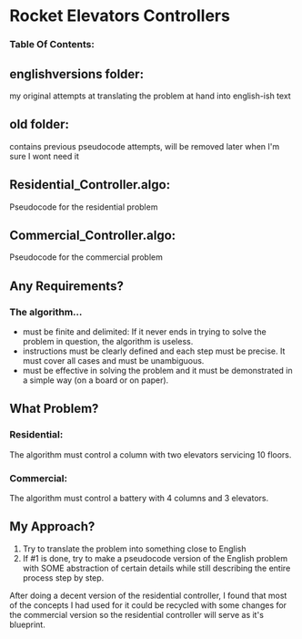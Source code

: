 # Rocket Elevators Controllers

### Table Of Contents:
## englishversions folder: 
my original attempts at translating the problem at hand into english-ish text

## old folder: 
contains previous pseudocode attempts, will be removed later when I'm sure I wont need it

## Residential_Controller.algo: 
Pseudocode for the residential problem

## Commercial_Controller.algo: 
Pseudocode for the commercial problem

## Any Requirements?
### The algorithm...

- must be finite and delimited: If it never ends in trying to solve the problem in question, the algorithm is useless.
- instructions must be clearly defined and each step must be precise. It must cover all cases and must be unambiguous.
- must be effective in solving the problem and it must be demonstrated in a simple way (on a board or on paper).

## What Problem?

### Residential:
The algorithm must control a column with two elevators servicing 10 floors.

### Commercial:
The algorithm must control a battery with 4 columns and 3 elevators.

## My Approach?
1) Try to translate the problem into something close to English
2) If #1 is done, try to make a pseudocode version of the English problem with SOME abstraction of certain details while still describing the entire process step by step.

After doing a decent version of the residential controller, I found that most of the concepts I had used for it could be recycled with some changes for the commercial version so the residential controller will serve as it's blueprint.